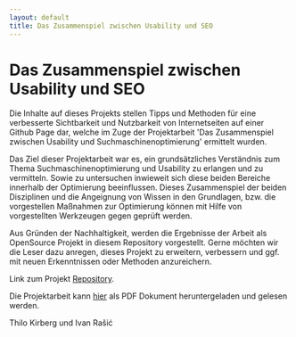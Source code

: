 ```yaml
---
layout: default
title: Das Zusammenspiel zwischen Usability und SEO
---
```


# Das Zusammenspiel zwischen Usability und SEO
Die Inhalte auf dieses Projekts stellen Tipps und Methoden für eine verbesserte Sichtbarkeit und Nutzbarkeit von Internetseiten auf einer Github Page dar, welche im Zuge der Projektarbeit 'Das Zusammenspiel zwischen Usability und Suchmaschinenoptimierung' ermittelt wurden.

Das Ziel dieser Projektarbeit war es, ein grundsätzliches Verständnis zum Thema Suchmaschinenoptimierung und Usability zu erlangen und zu vermitteln. Sowie zu untersuchen inwieweit sich diese beiden Bereiche innerhalb der Optimierung beeinflussen. Dieses Zusammenspiel der beiden Disziplinen und die Angeignung von Wissen in den Grundlagen, bzw. die vorgestellen Maßnahmen zur Optimierung können mit Hilfe von vorgestellten Werkzeugen gegen geprüft werden.

Aus Gründen der Nachhaltigkeit, werden die Ergebnisse der Arbeit als OpenSource Projekt in diesem Repository vorgestellt. Gerne möchten wir die Leser dazu anregen, dieses Projekt zu erweitern, verbessern und ggf. mit neuen Erkenntnissen oder Methoden anzureichern.

Link zum Projekt <a href="https://github.com/ivan-hr/seousa">Repository</a>.

Die Projektarbeit kann <a href="/assets/pdf/Praxisprojekt_Thilo-Kirberg_Ivan-Rasic.pdf">hier</a> als PDF Dokument heruntergeladen und gelesen werden.

Thilo Kirberg und Ivan Rašić
